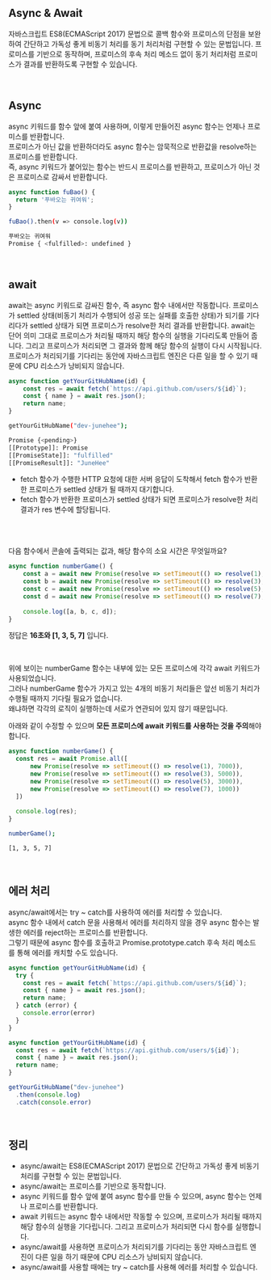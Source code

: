 ## Async & Await

자바스크립트 ES8(ECMAScript 2017) 문법으로 콜백 함수와 프로미스의 단점을 보완하여 간단하고 가독성 좋게 비동기 처리를 동기 처리처럼 구현할 수 있는 문법입니다. 프로미스를 기반으로 동작하며, 프로미스의 후속 처리 메소드 없이 동기 처리처럼 프로미스가 결과를 반환하도록 구현할 수 있습니다.

<br />

## Async

async 키워드를 함수 앞에 붙여 사용하며, 이렇게 만들어진 async 함수는 언제나 프로미스를 반환합니다.<br />
프로미스가 아닌 값을 반환하더라도 async 함수는 암묵적으로 반환값을 resolve하는 프로미스를 반환합니다.<br />
즉, async 키워드가 붙어있는 함수는 반드시 프로미스를 반환하고, 프로미스가 아닌 것은 프로미스로 감싸서 반환합니다.

```jsx
async function fuBao() {
  return '푸바오는 귀여워';
}
```

```bash
fuBao().then(v => console.log(v))

푸바오는 귀여워
Promise { <fulfilled>: undefined }
```

<br />

## await

await는 async 키워드로 감싸진 함수, 즉 async 함수 내에서만 작동합니다.
프로미스가 settled 상태(비동기 처리가 수행되어 성공 또는 실패를 호출한 상태)가 되기를 기다리다가 settled 상태가 되면 프로미스가 resolve한 처리 결과를 반환합니다.
await는 단어 의미 그대로 프로미스가 처리될 때까지 해당 함수의 실행을 기다리도록 만들어 줍니다.
그리고 프로미스가 처리되면 그 결과와 함께 해당 함수의 실행이 다시 시작됩니다.
프로미스가 처리되기를 기다리는 동안에 자바스크립트 엔진은 다른 일을 할 수 있기 때문에 CPU 리소스가 낭비되지 않습니다.

```jsx
async function getYourGitHubName(id) {
	const res = await fetch(`https://api.github.com/users/${id}`);
	const { name } = await res.json();
	return name;
}
```

```bash
getYourGitHubName("dev-junehee");

Promise {<pending>}
[[Prototype]]: Promise
[[PromiseState]]: "fulfilled"
[[PromiseResult]]: "JuneHee"
```

- fetch 함수가 수행한 HTTP 요청에 대한 서버 응답이 도착해서 fetch 함수가 반환한 프로미스가 settled 상태가 될 때까지 대기합니다.
- fetch 함수가 반환한 프로미스가 settled 상태가 되면 프로미스가 resolve한 처리 결과가 res 변수에 할당됩니다.

<br /><br />

다음 함수에서 콘솔에 출력되는 값과, 해당 함수의 소요 시간은 무엇일까요?

```jsx
async function numberGame() {
    const a = await new Promise(resolve => setTimeout(() => resolve(1), 7000))
    const b = await new Promise(resolve => setTimeout(() => resolve(3), 5000))
    const c = await new Promise(resolve => setTimeout(() => resolve(5), 3000))
    const d = await new Promise(resolve => setTimeout(() => resolve(7), 1000))
    
    console.log([a, b, c, d]);
}
```

정답은 **16초와 [1, 3, 5, 7]** 입니다.

<br />

위에 보이는 numberGame 함수는 내부에 있는 모든 프로미스에 각각 await 키워드가 사용되었습니다.<br />
그러나 numberGame 함수가 가지고 있는 4개의 비동기 처리들은 앞선 비동기 처리가 수행될 때까지 기다릴 필요가 없습니다.<br />
왜냐하면 각각의 로직이 실행하는데 서로가 연관되어 있지 않기 때문입니다.

아래와 같이 수정할 수 있으며 **모든 프로미스에 await 키워드를 사용하는 것을 주의**해야 합니다.

```jsx
async function numberGame() {
  const res = await Promise.all([
      new Promise(resolve => setTimeout(() => resolve(1), 7000)),
      new Promise(resolve => setTimeout(() => resolve(3), 5000)),
      new Promise(resolve => setTimeout(() => resolve(5), 3000)),
      new Promise(resolve => setTimeout(() => resolve(7), 1000))
  ])
  
  console.log(res);
}
```

```bash
numberGame();

[1, 3, 5, 7]
```

<br />

## 에러 처리

async/await에서는 try ~ catch를 사용하여 에러를 처리할 수 있습니다.<br />
async 함수 내에서 catch 문을 사용해서 에러를 처리하지 않을 경우 async 함수는 발생한 에러를 reject하는 프로미스를 반환합니다.<br />
그렇기 때문에 async 함수를 호출하고 Promise.prototype.catch 후속 처리 메소드를 통해 에러를 캐치할 수도 있습니다.

```jsx
async function getYourGitHubName(id) {
  try {
    const res = await fetch(`https://api.github.com/users/${id}`);
    const { name } = await res.json();
    return name;
  } catch (error) {
    console.error(error)
  }
}
```

```jsx
async function getYourGitHubName(id) {
  const res = await fetch(`https://api.github.com/users/${id}`);
  const { name } = await res.json();
  return name;
}

getYourGitHubName("dev-junehee")
  .then(console.log)
  .catch(console.error)
```

<br />

## 정리
- async/await는 ES8(ECMAScript 2017) 문법으로 간단하고 가독성 좋게 비동기 처리를 구현할 수 있는 문법입니다.
- async/await는 프로미스를 기반으로 동작합니다.
- async 키워드를 함수 앞에 붙여 async 함수를 만들 수 있으며, async 함수는 언제나 프로미스를 반환합니다.
- await 키워드는 async 함수 내에서만 작동할 수 있으며, 프로미스가 처리될 때까지 해당 함수의 실행을 기다립니다. 그리고 프로미스가 처리되면 다시 함수를 실행합니다.
- async/await를 사용하면 프로미스가 처리되기를 기다리는 동안 자바스크립트 엔진이 다른 일을 하기 때문에 CPU 리소스가 낭비되지 않습니다.
- async/await를 사용할 때에는 try ~ catch를 사용해 에러를 처리할 수 있습니다.
